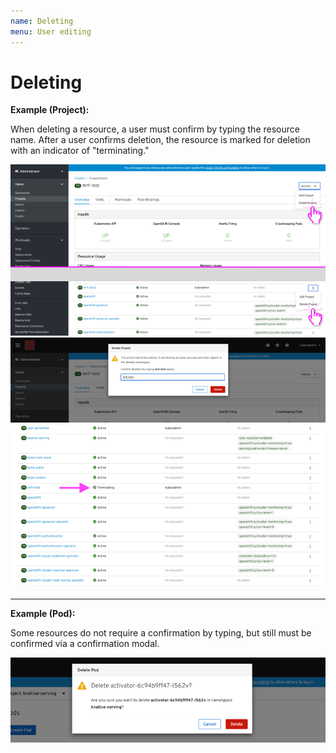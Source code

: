 ```yaml
---
name: Deleting
menu: User editing
---
```


# Deleting


**Example (Project):**

When deleting a resource, a user must confirm by typing the resource name. After a user confirms deletion, the resource is marked for deletion with an indicator of "terminating."

![deleting project](../images/delete-modal1.png)
![deleting project](../images/delete-modal2.png)
![deleting project](../images/delete-modal3.png)

---

**Example (Pod):**

Some resources do not require a confirmation by typing, but still must be confirmed via a confirmation modal.

![deleting project](../images/delete-modal-alt.png)

